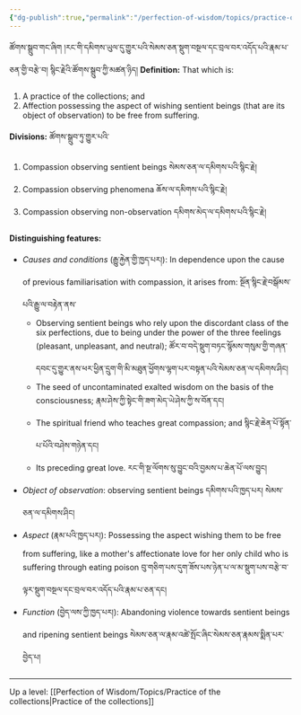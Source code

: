 ```yaml
---
{"dg-publish":true,"permalink":"/perfection-of-wisdom/topics/practice-of-the-collection-of-compassion/"}
---
```


ཚོགས་སྒྲུབ་གང་ཞིག །རང་གི་དམིགས་ཡུལ་དུ་གྱུར་པའི་སེམས་ཅན་སྡུག་བསྔལ་དང་བྲལ་བར་འདོད་པའི་རྣམ་པ་ཅན་གྱི་བརྩེ་བ། སྙིང་རྗེའི་ཚོགས་སྒྲུབ་ཀྱི་མཚན་ཉིད། 
**Definition:** That which is:
1. A practice of the collections; and
2. Affection possessing the aspect of wishing sentient beings (that are its object of observation) to be free from suffering.

**Divisions:** ཚོགས་སྒྲུབ་ཏུ་གྱུར་པའི་
1. Compassion observing sentient beings སེམས་ཅན་ལ་དམིགས་པའི་སྙིང་རྗེ།
2. Compassion observing phenomena ཆོས་ལ་དམིགས་པའི་སྙིང་རྗེ།
3. Compassion observing non-observation དམིགས་མེད་ལ་དམིགས་པའི་སྙིང་རྗེ།

**Distinguishing features:**
- *Causes and conditions* (རྒྱུ་རྐྱེན་གྱི་ཁྱད་པར།): In dependence upon the cause of previous familiarisation with compassion, it arises from: སྔོན་སྙིང་རྗེ་བསྒོམས་པའི་རྒྱུ་ལ་བརྟེན་ནས་
	- Observing sentient beings who rely upon the discordant class of the six perfections, due to being under the power of the three feelings (pleasant, unpleasant, and neutral);
	  ཚོར་བ་བདེ་སྡུག་བཏང་སྙོམས་གསུམ་གྱི་གཞན་དབང་དུ་གྱུར་ནས་ཕར་ཕྱིན་དྲུག་གི་མི་མཐུན་ཕྱོགས་ལྷག་པར་བསྟན་པའི་སེམས་ཅན་ལ་དམིགས་ཤིང།
	- The seed of uncontaminated exalted wisdom on the basis of the consciousness;
	  རྣམ་ཤེས་ཀྱི་སྟེང་གི་ཟག་མེད་ཡེ་ཤེས་ཀྱི་ས་བོན་དང།
	- The spiritual friend who teaches great compassion; and སྙིང་རྗེ་ཆེན་པོ་སྟོན་པ་པོའི་བཤེས་གཉེན་དང།
	- Its preceding great love. རང་གི་སྔ་ལོགས་སུ་བྱུང་བའི་བྱམས་པ་ཆེན་པོ་ལས་བྱུང། 
- *Object of observation*: observing sentient beings དམིགས་པའི་ཁྱད་པར། སེམས་ཅན་ལ་དམིགས་ཤིང། 
- *Aspect* (རྣམ་པའི་ཁྱད་པར།): Possessing the aspect wishing them to be free from suffering, like a mother's affectionate love for her only child who is suffering through eating poison
  བུ་གཅིག་པས་དུག་ཟོས་པས་ཉེན་པ་ལ་མ་སྡུག་པས་བརྩེ་བ་ལྟར་སྡུག་བསྔལ་དང་བྲལ་བར་འདོད་པའི་རྣམ་པ་ཅན་དང། 
- *Function* (བྱེད་ལས་ཀྱི་ཁྱད་པར།): Abandoning violence towards sentient beings and ripening sentient beings
  སེམས་ཅན་ལ་རྣམ་འཚེ་སྤོང་ཞིང་སེམས་ཅན་རྣམས་སྨིན་པར་བྱེད་པ།



---
Up a level: [[Perfection of Wisdom/Topics/Practice of the collections\|Practice of the collections]]